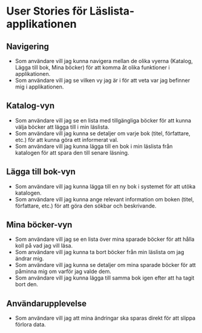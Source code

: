 # User Stories för Läslista-applikationen

## Navigering
- Som användare vill jag kunna navigera mellan de olika vyerna (Katalog, Lägga till bok, Mina böcker) för att komma åt olika funktioner i applikationen.
- Som användare vill jag se vilken vy jag är i för att veta var jag befinner mig i applikationen.

## Katalog-vyn
- Som användare vill jag se en lista med tillgängliga böcker för att kunna välja böcker att lägga till i min läslista.
- Som användare vill jag kunna se detaljer om varje bok (titel, författare, etc.) för att kunna göra ett informerat val.
- Som användare vill jag kunna lägga till en bok i min läslista från katalogen för att spara den till senare läsning.

## Lägga till bok-vyn
- Som användare vill jag kunna lägga till en ny bok i systemet för att utöka katalogen.
- Som användare vill jag kunna ange relevant information om boken (titel, författare, etc.) för att göra den sökbar och beskrivande.

## Mina böcker-vyn
- Som användare vill jag se en lista över mina sparade böcker för att hålla koll på vad jag vill läsa.
- Som användare vill jag kunna ta bort böcker från min läslista om jag ändrar mig.
- Som användare vill jag kunna se detaljer om mina sparade böcker för att påminna mig om varför jag valde dem.
- Som användare vill jag kunna lägga till samma bok igen efter att ha tagit bort den.

## Användarupplevelse
- Som användare vill jag att mina ändringar ska sparas direkt för att slippa förlora data.